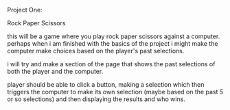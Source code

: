 Project One:

Rock Paper Scissors

this will be a game where you play rock paper scissors against a computer. perhaps when i am finished with the basics of the project i might make the computer make choices based on the player's past selections.

i will try and make a section of the page that shows the past selections of both the player and the computer.

player should be able to click a button, making a selection which then triggers the computer to make its own selection (maybe based on the past 5 or so selections) and then displaying the results and who wins.